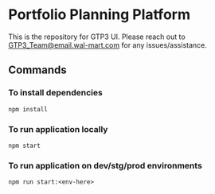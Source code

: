 # Portfolio Planning Platform
This is the repository for GTP3 UI. Please reach out to GTP3_Team@email.wal-mart.com for any issues/assistance.

## Commands

### To install dependencies
`npm install`

### To run application locally
`npm start`

### To run application on dev/stg/prod environments
`npm run start:<env-here>`
